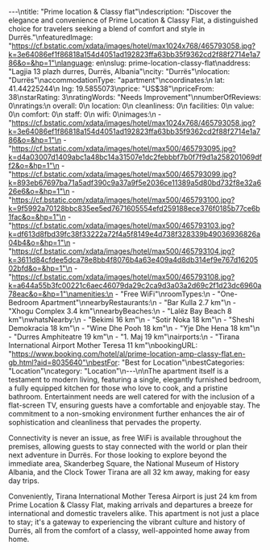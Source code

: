 ---\ntitle: "Prime location & Classy flat"\ndescription: "Discover the elegance and convenience of Prime Location & Classy Flat, a distinguished choice for travelers seeking a blend of comfort and style in Durrës."\nfeaturedImage: "https://cf.bstatic.com/xdata/images/hotel/max1024x768/465793058.jpg?k=3e64086ef1f86818a154d4051ad192823ffa63bb35f9362cd2f88f2714e1a786&o=&hp=1"\nlanguage: en\nslug: prime-location-classy-flat\naddress: "Lagjia 13 plazh durres, Durrës, Albania"\ncity: "Durrës"\nlocation: "Durrës"\naccommodationType: "apartment"\ncoordinates:\n  lat: 41.44225244\n  lng: 19.5855073\nprice: "US$38"\npriceFrom: 38\nstarRating: 3\nratingWords: "Needs Improvement"\nnumberOfReviews: 0\nratings:\n  overall: 0\n  location: 0\n  cleanliness: 0\n  facilities: 0\n  value: 0\n  comfort: 0\n  staff: 0\n  wifi: 0\nimages:\n  - "https://cf.bstatic.com/xdata/images/hotel/max1024x768/465793058.jpg?k=3e64086ef1f86818a154d4051ad192823ffa63bb35f9362cd2f88f2714e1a786&o=&hp=1"\n  - "https://cf.bstatic.com/xdata/images/hotel/max500/465793095.jpg?k=d4a03007d1409abc1a48bc14a31507e1dc2febbbf7b0f7f9d1a258201069dff2&o=&hp=1"\n  - "https://cf.bstatic.com/xdata/images/hotel/max500/465793099.jpg?k=893eb67697ba71a5adf390c9a37a9f5e2036ce11389a5d80bd732f8e32a626e6&o=&hp=1"\n  - "https://cf.bstatic.com/xdata/images/hotel/max500/465793100.jpg?k=9f5992a70128bbc835ee5ed7671605554efd259188ece376f0185b77ce6b1fac&o=&hp=1"\n  - "https://cf.bstatic.com/xdata/images/hotel/max500/465793103.jpg?k=df613d8fbd39fc38f33222a72f4a5f8149e4d738f328339b49036936826a04b4&o=&hp=1"\n  - "https://cf.bstatic.com/xdata/images/hotel/max500/465793104.jpg?k=3611d84cfdee5dca78e8bb4f8076b4a63e409a4d8db314ef9e767d1620502bfd&o=&hp=1"\n  - "https://cf.bstatic.com/xdata/images/hotel/max500/465793108.jpg?k=a644a55b3fc00221c6aec46079da29c2ca9d3a03a2d69c2f1d23dc6960a78eac&o=&hp=1"\namenities:\n  - "Free WiFi"\nroomTypes:\n  - "One-Bedroom Apartment"\nnearbyRestaurants:\n  - "Bar Kulla 2.7 km"\n  - "Xhogu Complex 3.4 km"\nnearbyBeaches:\n  - "Lalëz Bay Beach 8 km"\nwhatsNearby:\n  - "Bekimi 16 km"\n  - "Sotir Noka 18 km"\n  - "Sheshi Demokracia 18 km"\n  - "Wine Dhe Pooh 18 km"\n  - "Yje Dhe Hena 18 km"\n  - "Durres Amphiteatre 19 km"\n  - "1. Maj 19 km"\nairports:\n  - "Tirana International Airport Mother Teresa 11 km"\nbookingURL: "https://www.booking.com/hotel/al/prime-location-amp-classy-flat.en-gb.html?aid=8035640"\nbestFor: "Best for Location"\nbestCategories: "Location"\ncategory: "Location"\n---\n\nThe apartment itself is a testament to modern living, featuring a single, elegantly furnished bedroom, a fully equipped kitchen for those who love to cook, and a pristine bathroom. Entertainment needs are well catered for with the inclusion of a flat-screen TV, ensuring guests have a comfortable and enjoyable stay. The commitment to a non-smoking environment further enhances the air of sophistication and cleanliness that pervades the property.

Connectivity is never an issue, as free WiFi is available throughout the premises, allowing guests to stay connected with the world or plan their next adventure in Durrës. For those looking to explore beyond the immediate area, Skanderbeg Square, the National Museum of History Albania, and the Clock Tower Tirana are all 32 km away, making for easy day trips.

Conveniently, Tirana International Mother Teresa Airport is just 24 km from Prime Location & Classy Flat, making arrivals and departures a breeze for international and domestic travelers alike. This apartment is not just a place to stay; it's a gateway to experiencing the vibrant culture and history of Durrës, all from the comfort of a classy, well-appointed home away from home.